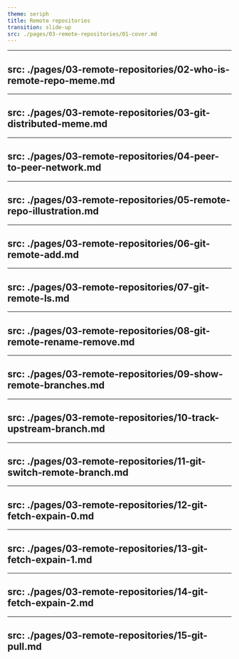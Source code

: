 ```yaml
---
theme: seriph
title: Remote repositories
transition: slide-up
src: ./pages/03-remote-repositories/01-cover.md
---
```


---
src: ./pages/03-remote-repositories/02-who-is-remote-repo-meme.md
---

---
src: ./pages/03-remote-repositories/03-git-distributed-meme.md
---

---
src: ./pages/03-remote-repositories/04-peer-to-peer-network.md
---

---
src: ./pages/03-remote-repositories/05-remote-repo-illustration.md
---

---
src: ./pages/03-remote-repositories/06-git-remote-add.md
---

---
src: ./pages/03-remote-repositories/07-git-remote-ls.md
---

---
src: ./pages/03-remote-repositories/08-git-remote-rename-remove.md
---

---
src: ./pages/03-remote-repositories/09-show-remote-branches.md
---

---
src: ./pages/03-remote-repositories/10-track-upstream-branch.md
---

---
src: ./pages/03-remote-repositories/11-git-switch-remote-branch.md
---

---
src: ./pages/03-remote-repositories/12-git-fetch-expain-0.md
---

---
src: ./pages/03-remote-repositories/13-git-fetch-expain-1.md
---

---
src: ./pages/03-remote-repositories/14-git-fetch-expain-2.md
---

---
src: ./pages/03-remote-repositories/15-git-pull.md
---
